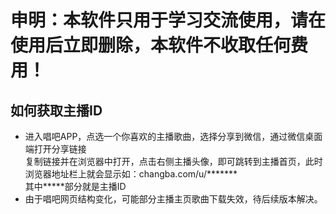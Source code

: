 # 申明：本软件只用于学习交流使用，请在使用后立即删除，本软件不收取任何费用！

## 如何获取主播ID  

* 进入唱吧APP，点选一个你喜欢的主播歌曲，选择分享到微信，通过微信桌面端打开分享链接    
  复制链接并在浏览器中打开，点击右侧主播头像，即可跳转到主播首页，此时浏览器地址栏上就会显示如：changba.com/u/*******   
  其中*****部分就是主播ID
* 由于唱吧网页结构变化，可能部分主播主页歌曲下载失效，待后续版本解决。
